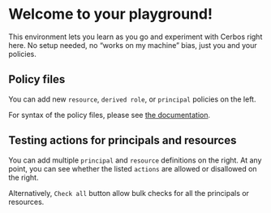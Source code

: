 # Welcome to your playground!

This environment lets you learn as you go and experiment with Cerbos right here. No setup needed, no “works on my machine” bias, just you and your policies.

## Policy files

You can add new `resource`, `derived role`, or `principal` policies on the left.

For syntax of the policy files, please see [the documentation](https://docs.cerbos.dev/cerbos/latest/index.html).

## Testing actions for principals and resources

You can add multiple `principal` and `resource` definitions on the right.
At any point, you can see whether the listed `actions` are allowed or disallowed on the right.

Alternatively, `Check all` button allow bulk checks for all the principals or resources.
